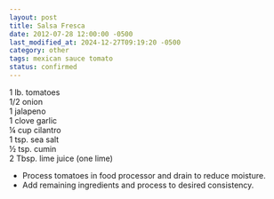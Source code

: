```yaml
---
layout: post
title: Salsa Fresca
date: 2012-07-28 12:00:00 -0500
last_modified_at: 2024-12-27T09:19:20 -0500
category: other
tags: mexican sauce tomato
status: confirmed
---
```

1 lb. tomatoes  
1/2 onion  
1 jalapeno  
1 clove garlic  
¼ cup cilantro  
1 tsp. sea salt  
½ tsp. cumin  
2 Tbsp. lime juice (one lime)  
* Process tomatoes in food processor and drain to reduce moisture.
* Add remaining ingredients and process to desired consistency.
